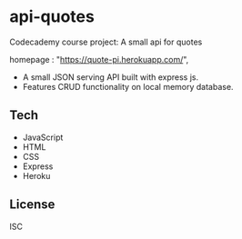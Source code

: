 # api-quotes
Codecademy course project: A small api for quotes




 homepage : "https://quote-pi.herokuapp.com/",
- A small  JSON serving API built with express js.  
- Features CRUD functionality on local memory database.

    
    
    

## Tech

- JavaScript 
- HTML
- CSS 
- Express
- Heroku 




## License

ISC
